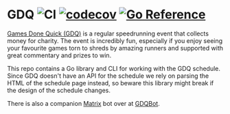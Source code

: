 # GDQ ![CI](https://github.com/daenney/gdq/workflows/CI/badge.svg) [![codecov](https://codecov.io/gh/daenney/gdq/branch/main/graph/badge.svg?token=60AAD7XX7I)](https://codecov.io/gh/daenney/gdq) [![Go Reference](https://pkg.go.dev/badge/github.com/daenney/gdq.svg)](https://pkg.go.dev/github.com/daenney/gdq)

[Games Done Quick (GDQ)](https://gamesdonequick.com/) is a regular
speedrunning event that collects money for charity. The event is incredibly
fun, especially if you enjoy seeing your favourite games torn to shreds by
amazing runners and supported with great commentary and prizes to win.

This repo contains a Go library and CLI for working with the GDQ schedule.
Since GDQ doesn't have an API for the schedule we rely on parsing the HTML of
the schedule page instead, so beware this library might break if the design
of the schedule changes.

There is also a companion [Matrix](https://matrix.org) bot over at
[GDQBot](https://github.com/daenney/gdqbot).
